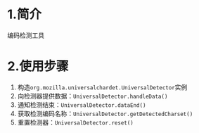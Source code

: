 # 1.简介
编码检测工具

# 2.使用步骤
1. 构造`org.mozilla.universalchardet.UniversalDetector`实例
2. 向检测器提供数据：`UniversalDetector.handleData()`
3. 通知检测结束：`UniversalDetector.dataEnd()`
4. 获取检测编码名称：`UniversalDetector.getDetectedCharset()`
5. 重置检测器：`UniversalDetector.reset()`
